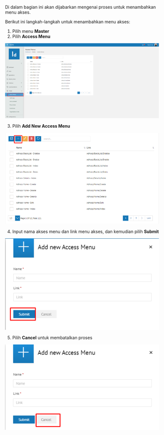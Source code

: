 Di dalam bagian ini akan dijabarkan mengenai proses untuk menambahkan menu akses. 

Berikut ini langkah-langkah untuk menambahkan menu akses:

1. Pilih menu **Master**
2. Pilih **Access Menu**

![Gambar](_static/Gambar7.1.1.1_1.png/?sanitize=true)

3. Pilih **Add New Access Menu**

![Gambar](_static/Gambar7.1.1.1_2.png/?sanitize=true)

4. Input nama akses menu dan link menu akses, dan kemudian pilih **Submit**

![Gambar](_static/Gambar7.1.1.1_3.png/?sanitize=true)

5. Pilih **Cancel** untuk membatalkan proses

![Gambar](_static/Gambar7.1.1.1_4.png/?sanitize=true)